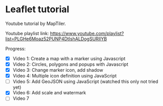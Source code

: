 # Leaflet tutorial

Youtube tutorial by MapTiler.

Youtube playlist link: https://www.youtube.com/playlist?list=PLGHe6Moaz52PUNP4DtIshALDogSURIlYB

Progress:
- [x] Video 1: Create a map with a marker using Javascript
- [x] Video 2: Circles, polygons and popups with Javascript
- [x] Video 3: Change marker icon, add shadow
- [x] Video 4: Multiple icon definition using JavaScript
- [ ] Video 5: Add GeoJSON using JavaScript (watched this only not tried yet)
- [x] Video 6: Add scale and watermark
- [ ] Video 7
